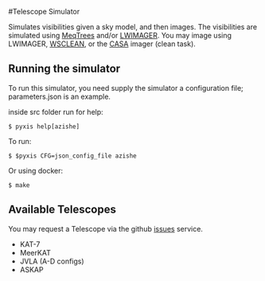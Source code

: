 #Telescope Simulator

Simulates visibilities given a sky model, and then images. 
The visibilities are simulated using [MeqTrees](http://meqtrees.net) 
and/or [LWIMAGER](https://github.com/ska-sa/lwimager). 
You may image using LWIMAGER, [WSCLEAN](http://sourceforge.net/projects/wsclean), or the [CASA](http://casa.nrao.edu/index.shtml) imager (clean task).

## Running the simulator
To run this simulator, you need supply the simulator a configuration file; parameters.json is an example.

inside src folder run for help:

`$ pyxis help[azishe]`

To run:

`$ $pyxis CFG=json_config_file azishe`

Or using docker:

`$ make`

## Available Telescopes
You may request a Telescope via the github [issues](https://github.com/ska-sa/simulator/issues) service.  

* KAT-7  
* MeerKAT  
* JVLA (A-D configs)
* ASKAP  
